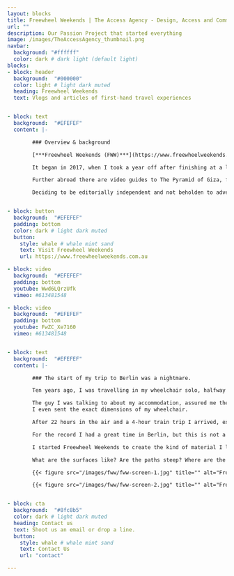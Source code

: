 ```yaml
---
layout: blocks
title: Freewheel Weekends | The Access Agency - Design, Access and Communications
url: ""
description: Our Passion Project that started everything
image: /images/TheAccessAgency_thumbnail.png
navbar:
  background: "#ffffff"
  color: dark # dark light (default light)
blocks:
- block: header
  background:  "#000000"
  color: light # light dark muted
  heading: Freewheel Weekends
  text: Vlogs and articles of first-hand travel experiences


- block: text
  background:  "#EFEFEF"
  content: |-

        ### Overview & background

        [***Freewheel Weekends (FWW)***](https://www.freewheelweekends.com.au "Visit Freewheel Weekends") is a website, a vlog, travel guide and directory for travellers with reduced mobility.

        It began in 2017, when I took a year off after finishing at a large tech company. The idea started as a way of recording new experiences and grew into a magazine for people with reduced mobility. It includes a directory covering some of Melbourne’s best accessible experiences – from restaurants to museums and galleries.

        Further abroad there are video guides to The Pyramid of Giza, from Jerusalem’s Old City from New Zealand’s Bay of Islands and more. There’re also first-hand accounts of trying new stuff – like indoor climbing or sled hockey.

        Deciding to be editorially independent and not beholden to advertisers meant self-funding, but it also meant creative control. The content proved valuable and visitors grew month on month. It’s still updated, however infrequently – though much of the content remains relevant and, we hope, useful in providing information and maybe some inspiration to travel and explore.


- block: button
  background:  "#EFEFEF"
  padding: bottom
  color: dark # light dark muted
  button:
    style: whale # whale mint sand
    text: Visit Freewheel Weekends
    url: https://www.freewheelweekends.com.au

- block: video
  background:  "#EFEFEF"
  padding: bottom
  youtube: Wwd6LQrzUfk
  vimeo: #613481548

- block: video
  background:  "#EFEFEF"
  padding: bottom
  youtube: FwZC_Xe7160
  vimeo: #613481548


- block: text
  background:  "#EFEFEF"
  content: |-

        ### The start of my trip to Berlin was a nightmare.

        Ten years ago, I was travelling in my wheelchair solo, halfway around the world to the German capital. With 3 weeks annual leave, some savings and a passion for Deutsch design culture, I was more than excited.

        The guy I was talking to about my accommodation, assured me the converted warehouse I’d seen online was suitable for my needs.
        I even sent the exact dimensions of my wheelchair.

        After 22 hours in the air and a 4-hour train trip I arrived, exhausted, to find my uber-cool Kreuzberg digs inaccessible. Apparently, it was ‘wheelchair-friendly’ after the 20 cm step at the entry.

        For the record I had a great time in Berlin, but this is not a unique story. Everyone with access needs has had similar problems.

        I started Freewheel Weekends to create the kind of material I look for when I’m planning travel. It’s the questions that aren’t answered by travel sites, that I feature in my reviews and videos.

        What are the surfaces like? Are the paths steep? Where are the accessible toilets?

        {{< figure src="/images/fww/fww-screen-1.jpg" title="" alt="Freewheel Weekends homepage screen shot" width="800" attr="The Homepage of Freewheel Weekends">}}

        {{< figure src="/images/fww/fww-screen-2.jpg" title="" alt="Freewheel Weekends Features and Stories screen shot" width="800" attr="Freewheel Weekends Features and Stories screen shot">}}


- block: cta
  background:  "#8fc8b5"
  color: dark # light dark muted
  heading: Contact us
  text: Shoot us an email or drop a line.
  button:
    style: whale # whale mint sand
    text: Contact Us
    url: "contact"

---
```

